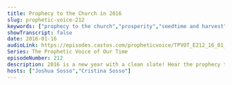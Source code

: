 ```yaml
---
title: Prophecy to the Church in 2016
slug: prophetic-voice-212
keywords: ["prophecy to the church","prosperity","seedtime and harvest","living in the supernatural","united states","texas"]
showTranscript: false
date: 2016-01-16
audioLink: https://episodes.castos.com/propheticvoice/TPVOT_E212_16_01_16-17_Prophecy_to_the_Church.mp3
Series: The Prophetic Voice of Our Time
episodeNumber: 212
description: 2016 is a new year with a clean slate! Hear the prophecy to the Church. For His glory, our benefit, and the benefit of His people, we are going to look good, feel good, live good, be good, and do good.
hosts: ["Joshua Sosso","Cristina Sosso"]
---
```

